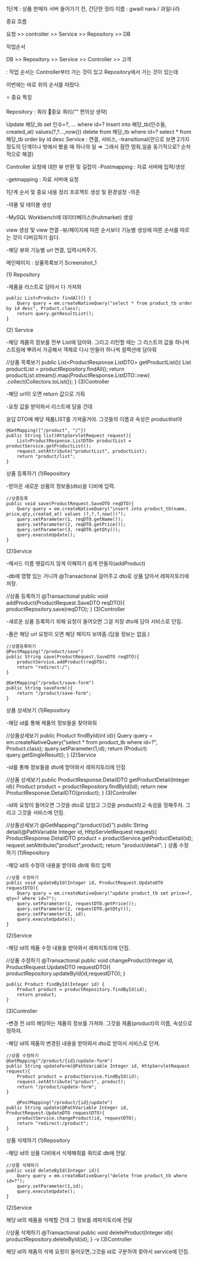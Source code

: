 1단계 : 상품 판매자 서버
들어가기 전, 간단한 정리
이름 : gwaill nara / 과일나라

중요 흐름

요청 >> controller >> Service >> Repository >> DB

작업순서

DB >> Repository >> Service >> Controller >> 고객

: 작업 순서는 Controller부터 가는 것이 있고 Repository에서 가는 것이 있는데

이번에는 바로 위의 순서를 따랐다.

⭐ 중요 특징

Repository : 쿼리
💫중요 쿼리(”” 편의상 생략)

Update 해당_tb set 인수=?, … where id=?
Insert into 해당_tb(인수들, created_at) values(?,?…,now())
delete from 해당_tb where id=?
select * from 해당_tb order by id desc
Service : 연결, 서비스,
-transitional(안으로 보면 2가지 정도의 단계이나 밖에서 봤을 때 하나의 일 ⇒ 그래서 잠깐 멈춰,일을 동기적으로? 순차적으로 해결)

Controller 요청에 대한 뷰 반환 및 길잡이
-Postmapping : 자료 서버에 입력/생성

-getmapping : 자료 서버에 요청

1단계 순서 및 중요 내용 정리
프로젝트 생성 및 환경설정
-의존

-야물 및 테이블 생성

-MySQL Workbench에 데이터베이스(fruitmarket) 생성

view 생성 및 view 연결
-뷰/페이지에 따른 순서보다 기능별 생성에 따른 순서를 따르는 것이 디버깅하기 쉽다.

-해당 뷰와 기능별 url 연결, 입력시켜주기.

메인페이지 : 상품목록보기
Screenshot_1

(1) Repository

-제품을 리스트로 담아서 다 가져와

    public List<Product> findAll() {
        Query query = em.createNativeQuery("select * from product_tb order by id desc", Product.class);
        return query.getResultList();
    }
(2) Service

-해당 제품의 정보를 전부 List에 담아와. 그리고 리턴할 때는 그 리스트의 값을 하나씩 스트림에 뿌려서 가공해서 객체로 다시 만들어 하나씩 컬렉션에 담아줘

//상품 목록보기
    public List<ProductResponse.ListDTO> getProductList(){
        List<Product> productList = productRepository.findAll();
        return productList.stream().map(ProductResponse.ListDTO::new)
                .collect(Collectors.toList());
    }
(3)Controller

-해당 url이 오면 return 값으로 가줘

-요청 값을 받아와서 리스트에 담을 건데

응답 DTO에 해당 제품LIST를 가져올거야. 그것들의 이름과 속성은 productlist야

    @GetMapping({"/product", "/"})
    public String list(HttpServletRequest request){
        List<ProductResponse.ListDTO> productList = productService.getProductList();
        request.setAttribute("productList", productList);
        return "product/list";
    }
상품 등록하기
(1)Repository

-받아온 새로운 상품의 정보들(dto)을 디비에 입력.

    //상품등록
    public void save(ProductRequest.SaveDTO reqDTO){
        Query query = em.createNativeQuery("insert into product_tb(name, price,qty,created_at) values (?,?,?,now())");
        query.setParameter(1, reqDTO.getName());
        query.setParameter(2, reqDTO.getPrice());
        query.setParameter(3, reqDTO.getQty());
        query.executeUpdate();
    }
(2)Service

-메서드 이름 헷갈리지 않게 이해하기 쉽게 만들자(addProduct)

-db에 영향 있는 거니까 @Transactional 걸어주고 dto로 상품 담아서 레파지토리에 저장.

 //상품 등록하기
    @Transactional
    public void addProduct(ProductRequest.SaveDTO reqDTO){
        productRepository.save(reqDTO);
    }
(3)Controller

-새로운 상품 등록하기 위해 요청이 들어오면 그걸 저장 dto에 담아 서비스로 던짐.

-폼은 해당 url 요청이 오면 해당 페이지 보여줌.(담을 정보는 없음.)

    //상품등록하기
    @PostMapping("/product/save")
    public String save(ProductRequest.SaveDTO reqDTO){
        productService.addProduct(reqDTO);
        return "redirect:/";
    }

    @GetMapping("/product/save-form")
    public String saveForm(){
        return "/product/save-form";
    }
상품 상세보기
(1)Repository

-해당 id를 통해 제품의 정보들을 찾아와줘

 //상품상세보기
    public Product findById(int id){
        Query query = em.createNativeQuery("select * from product_tb where id=?", Product.class);
        query.setParameter(1,id);
        return (Product) query.getSingleResult();
    }
(2)Service

-id를 통해 정보들을 dto에 받아와서 레파지토리에 던짐

 //상품 상세보기
    public ProductResponse.DetailDTO getProductDetail(Integer id){
        Product product = productRepository.findById(id);
        return new ProductResponse.DetailDTO(product);
    }
(3)Controller

-id와 요청이 들어오면 그것을 dto로 담았고 그것을 product라고 속성을 정해주자. 그리고 그것을 서비스에 던짐.

//상품상세보기
    @GetMapping("/product/{id}")
    public String detail(@PathVariable Integer id, HttpServletRequest request){
        ProductResponse.DetailDTO product = productService.getProductDetail(id);
        request.setAttribute("product",product);
        return "product/detail";
    }
상품 수정하기
(1)Repository

-해당 id의 수정의 내용을 받아와 db에 쿼리 입력

    //상품 수정하기
    public void updateById(Integer id, ProductRequest.UpdateDTO requestDTO){
        Query query = em.createNativeQuery("update product_tb set price=?, qty=? where id=?");
        query.setParameter(1, requestDTO.getPrice());
        query.setParameter(2, requestDTO.getQty());
        query.setParameter(3, id);
        query.executeUpdate();
    }
(2)Service

-해당 id의 제품 수정 내용을 받아와서 레파지토리에 던짐.

//상품 수정하기
    @Transactional
    public void changeProduct(Integer id, ProductRequest.UpdateDTO requestDTO){
        productRepository.updateById(id,requestDTO);
    }

    public Product findById(Integer id) {
        Product product = productRepository.findById(id);
        return product;
    }
(3)Controller

-변경 전 id의 해당하는 제품의 정보를 가져와. 그것을 제품(product)의 이름, 속성으로 정하자.

-해당 id의 제품의 변경된 내용을 받아와서 dto로 받아서 서비스로 던져.

    //상품 수정하기
    @GetMapping("/product/{id}/update-form")
    public String updateForm(@PathVariable Integer id, HttpServletRequest request){
        Product product = productService.findById(id);
        request.setAttribute("product", product);
        return "/product/update-form";
    }
    
        @PostMapping("/product/{id}/update")
    public String update(@PathVariable Integer id, ProductRequest.UpdateDTO requestDTO){
        productService.changeProduct(id, requestDTO);
        return "redirect:/product";
    }
상품 삭제하기
(1)Repository

-해당 id의 상품 디비에서 삭제해줘를 쿼리로 db에 전달.

    //상품 삭제하기
    public void deleteById(Integer id){
        Query query = em.createNativeQuery("delete from product_tb where id=?");
        query.setParameter(1,id);
        query.executeUpdate();
    }
(2)Service

해당 id의 제품을 삭제할 건데 그 정보를 레파지토리에 전달

 //상품 삭제하기
   @Transactional
    public void deleteProduct(Integer id){
        productRepository.deleteById(id);
    }
-v
(3)Controller

해당 id의 제품의 삭제 요청이 들어오면,그것을 id로 구분하여 찾아서 service에 던짐.
